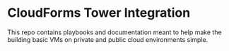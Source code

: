 # CloudForms Tower Integration

This repo contains playbooks and documentation meant to help make the building basic VMs on private and public cloud environments simple. 

